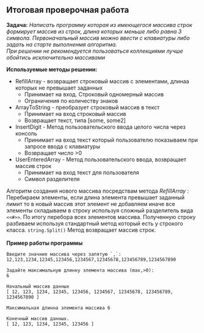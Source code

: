## Итоговая проверочная работа

**Задача:** *Написать программу которая из имеющегося массива строк формирует массив из строк, длина которых меньше либо равна 3 символа. Первоначальный массив можно ввести с клавиатуры либо задать на старте выполненмя алгоритма.<br> При решении не рекомендуется пользоваться коллекциями 
лучше обойтись исключительно массивами*

**Используемые методы решении:**<br>
* RefillArray - возвращает строковый массив с элементами, длинаа которых не превышает заданных
    + Принимает на вход. Строковый одномерный массив
    + Ограничения по количеству знаков 
* ArrayToString - преобразует строковый массив в текст
    + Принимает на вход строковый массив
    + Возвращает текст, типа [some, some2]
* InsertDigit - Метод пользовательского ввода целого числа через консоль
    + Принимает на вход текст который пользователю показываем при запросе ввода с клавиатуры
    + Возвращает число >0
* UserEnteredArray - Метод пользовательского ввода, возвращает массив строк
    + Принимает на вход текст для пользователя
    + Символ разделителя

Алгоритм создания нового массива посредствам метода *RefillArray* : Перебираем элементы, если длина элемента превышает заданный лимит то в новый массив этот элемент не добавляем иначе все элементы складываем в строку используя сложный разделитель вида `<<#>>`. По итогу перебора всех элементов массива. Полученную строку разбиваем используя стандартный метод который есть у строкого класса. `string.Split()` Метод возвращает массив строк. 
<br><br>
**Пример работы программы**
```
Введите значние массива через запятую `,`:
12,123,1234,12345,123456,1234567,12345678,123456789,1234567890

Задайте максимальную длинну элемента массива (max,>0):
6

Начальный массив данных
[ 12, 123, 1234, 12345, 123456, 1234567, 12345678, 123456789, 1234567890 ]

Максимальная длинна элемента массива 6

Конечный массив данных.
[ 12, 123, 1234, 12345, 123456 ]
```